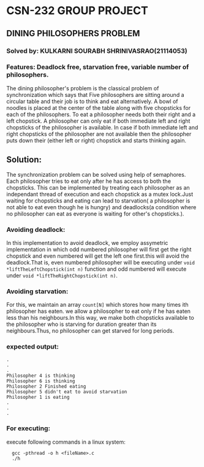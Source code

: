  # CSN-232 GROUP PROJECT
 ##    DINING PHILOSOPHERS PROBLEM
 ### Solved by: KULKARNI SOURABH SHRINIVASRAO(21114053)

 ### Features: **Deadlock free, starvation free, variable number of philosophers.**

The dining philosopher's problem is the classical problem of synchronization which says that Five philosophers are sitting around a circular table and their job is to think and eat alternatively. A bowl of noodles is placed at the center of the table along with five chopsticks for each of the philosophers. To eat a philosopher needs both their right and a left chopstick. A philosopher can only eat if both immediate left and right chopsticks of the philosopher is available. In case if both immediate left and right chopsticks of the philosopher are not available then the philosopher puts down their (either left or right) chopstick and starts thinking again.
## Solution:
 The synchronization problem can be solved using help of semaphores. Each philosopher tries to eat only after he has access to both the chopsticks. This can be implemented by treating each philosopher as an independant thread of execution and each chopstick as a mutex lock.Just waiting for chopsticks and eating can lead to starvation( a philosopher is not able to eat even though he is hungry) and deadlocks(a condition where no philosopher can eat as everyone is waiting for other's chopsticks.).

### Avoiding deadlock:
  In this implementation to avoid deadlock, we employ assymetric implementation in which odd numbered philosopher will first get the right chopstick and even numbered will get the left one first.this will avoid the deadlock.That is, even numbered philosopher will be executing under `void *liftTheLeftChopstick(int n)` function and odd numbered will execute under `void *liftTheRightChopstick(int n)`.

### Avoiding starvation:
 For this, we maintain an array `count[N]` which stores how many times ith philosopher has eaten. we allow a philosopher to eat only if he has eaten less than his neighbours.In this way, we make both chopsticks available to the philosopher who is starving for duration greater than its neighbours.Thus, no philosopher can get starved for long periods.

 ### expected output:
   ```
   .
   .
   .
   Philosopher 4 is thinking
Philosopher 6 is thinking 
Philosopher 2 Finished eating
Philosopher 5 didn't eat to avoid starvation
Philosopher 1 is eating 
.
.
.
```

### For executing:
execute following commands in a linux system:
```
  gcc -pthread -o h <fileName>.c
  ./h

  ```
